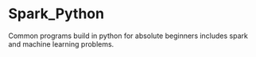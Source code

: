 # Spark_Python
Common programs build in python  for absolute beginners includes spark and machine learning problems.
